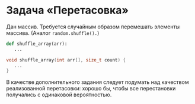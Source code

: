 # Задача «Перетасовка»

Дан массив. Требуется случайным образом перемешать элементы массива. (Аналог `random.shuffle().`)

```python
def shuffle_array(arr):
   ...
```

```c
void shuffle_array(int arr[], size_t count) {
   ...
}
```

В качестве дополнительного задания следует подумать над качеством реализованной перетасовки: хорошо бы, чтобы все перестановки получались с одинаковой вероятностью.
